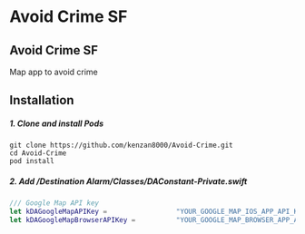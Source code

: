 # Avoid Crime SF


## Avoid Crime SF

Map app to avoid crime


## Installation

##### 1. Clone and install Pods

```
git clone https://github.com/kenzan8000/Avoid-Crime.git
cd Avoid-Crime
pod install
```

##### 2. Add /Destination Alarm/Classes/DAConstant-Private.swift

```swift
/// Google Map API key
let kDAGoogleMapAPIKey =                 "YOUR_GOOGLE_MAP_IOS_APP_API_KEY"
let kDAGoogleMapBrowserAPIKey =          "YOUR_GOOGLE_MAP_BROWSER_APP_API_KEY"
```
